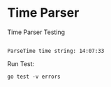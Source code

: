 # Time Parser

Time Parser Testing

```

ParseTime time string: 14:07:33

```

Run Test:

```
go test -v errors

```
